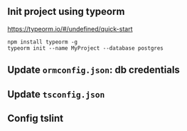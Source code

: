 ## Init project using typeorm
https://typeorm.io/#/undefined/quick-start
```console
npm install typeorm -g
typeorm init --name MyProject --database postgres
```
## Update `ormconfig.json`: db credentials
## Update `tsconfig.json`
## Config tslint